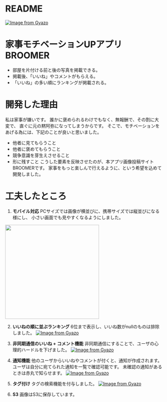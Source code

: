# README
[![Image from Gyazo](https://i.gyazo.com/b973203f74c582402a1f9dc804ddc55b.jpg)](https://gyazo.com/b973203f74c582402a1f9dc804ddc55b)


# 家事モチベーションUPアプリ BROOMER
  - 部屋を片付ける前と後の写真を掲載できる。
  - 掲載後、「いいね」やコメントがもらえる。
  - 「いいね」の多い順にランキングが掲載される。


# 開発した理由
私は家事が嫌いです。
誰かに褒められるわけでもなく、無報酬で、その割に大変で、
直ぐに元の黙阿弥になってしまうからです。
そこで、モチベーションをあげる為には、下記のことが良いと思いました。
  - 他者に見てもらうこと
  - 他者に褒めてもらうこと
  - 競争意識を芽生えさせること
  - 形に残すこと
こうした要素を反映させたのが、本アプリ画像投稿サイトBROOMERです。
家事をもっと楽しんで行えるように、という希望を込めて開発しました。


# 工夫したところ
  1. **モバイル対応**
  PCサイズでは画像が横並びに、携帯サイズでは縦並びになる様にし、
  小さい画面でも見やすくなるようにしました。
  <img src="https://gyazo.com/9db4bce63aacc3b45b4ac7689b403409" width="300" height="300">

  2. **いいねの順に並ぶランキング**
  6位まで表示し、いいね数がnullのものは排除しました。
  [![Image from Gyazo](https://i.gyazo.com/a2a747013bf4c56fc8bc1ea11057128c.jpg)](https://gyazo.com/a2a747013bf4c56fc8bc1ea11057128c)

  3. **非同期通信のいいね + コメント機能**
  非同期通信にすることで、ユーザの心理的ハードルを下げました。
  [![Image from Gyazo](https://i.gyazo.com/5f776b853f44c639174996a1787b6a82.png)](https://gyazo.com/5f776b853f44c639174996a1787b6a82)

  4. **通知機能**
  他のユーザからいいねやコメントが付くと、通知が作成されます。
  ユーザは自分に宛てられた通知を一覧で確認可能です。
  未確認の通知があるときは赤丸で知らせます。
  [![Image from Gyazo](https://i.gyazo.com/00193cdb2c4df486b4ebdedfe0706d99.png)](https://gyazo.com/00193cdb2c4df486b4ebdedfe0706d99)

  5. **タグ付け**
  タグの検索機能を付与しました。
  [![Image from Gyazo](https://i.gyazo.com/a3a59693241804e4f82c9d1c6a581cfc.jpg)](https://gyazo.com/a3a59693241804e4f82c9d1c6a581cfc)

  6. **S3**
  画像はS3に保存しています。
